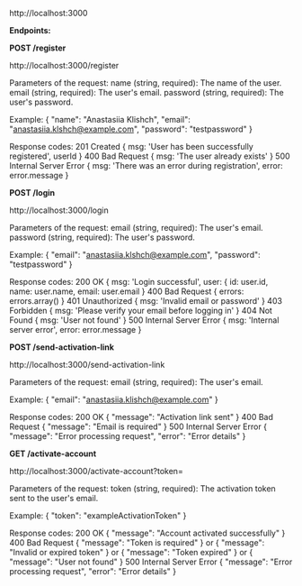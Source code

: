 http://localhost:3000



**Endpoints:**

**POST /register**

http://localhost:3000/register

Parameters of the request:
  	name (string, required): The name of the user.
  	email (string, required): The user's email.
  	password (string, required): The user's password.

Example:
    {
        "name": "Anastasiia Klishch",
        "email": "anastasiia.klshch@example.com",
        "password": "testpassword"
    }

Response codes:
    201 Created  { msg: 'User has been successfully registered', userId }
    400 Bad Request   { msg: 'The user already exists' }
    500 Internal Server Error  { msg: 'There was an error during registration', error: error.message }



**POST /login**

http://localhost:3000/login

Parameters of the request:
    email (string, required): The user's email.
    password (string, required): The user's password.

Example:
    {
        "email": "anastasiia.klshch@example.com",
        "password": "testpassword"
    }

Response codes:
    200 OK   { msg: 'Login successful', user: { id: user.id, name: user.name, email: user.email }
    400 Bad Request   { errors: errors.array() }
    401 Unauthorized   { msg: 'Invalid email or password' }
    403 Forbidden   { msg: 'Please verify your email before logging in' }
    404 Not Found   { msg: 'User not found' }
    500 Internal Server Error   { msg: 'Internal server error', error: error.message }



**POST /send-activation-link**

http://localhost:3000/send-activation-link

Parameters of the request:
    email (string, required): The user's email.

Example:
    {
        "email": "anastasiia.klishch@example.com"
    }

Response codes:
    200 OK   { "message": "Activation link sent" }
    400 Bad Request   { "message": "Email is required" }
    500 Internal Server Error   { "message": "Error processing request", "error": "Error details" }



**GET /activate-account**

http://localhost:3000/activate-account?token=

Parameters of the request:
    token (string, required): The activation token sent to the user's email.

Example:
    {
        "token": "exampleActivationToken"
    }

Response codes:
    200 OK   { "message": "Account activated successfully" }
    400 Bad Request   { "message": "Token is required" }   or   { "message": "Invalid or expired token" }   or   { "message": "Token expired" }   or   { "message": "User not found" }
    500 Internal Server Error   { "message": "Error processing request", "error": "Error details" }

